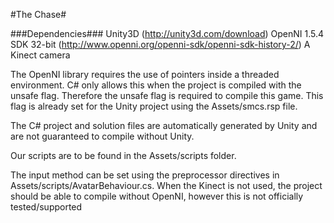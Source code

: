 #The Chase#

###Dependencies###
Unity3D (http://unity3d.com/download)
OpenNI 1.5.4 SDK 32-bit (http://www.openni.org/openni-sdk/openni-sdk-history-2/)
A Kinect camera

The OpenNI library requires the use of pointers inside a threaded environment. C# only allows this when the project is compiled with the unsafe flag. Therefore the unsafe flag is required to compile this game. This flag is already set for the Unity project using the Assets/smcs.rsp file.

The C# project and solution files are automatically generated by Unity and are not guaranteed to compile without Unity.

Our scripts are to be found in the Assets/scripts folder.

The input method can be set using the preprocessor directives in Assets/scripts/AvatarBehaviour.cs. When the Kinect is not used, the project should be able to compile without OpenNI, however this is not officially tested/supported
